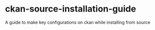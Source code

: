 # ckan-source-installation-guide
A guide to make key configurations on ckan while installing from source

